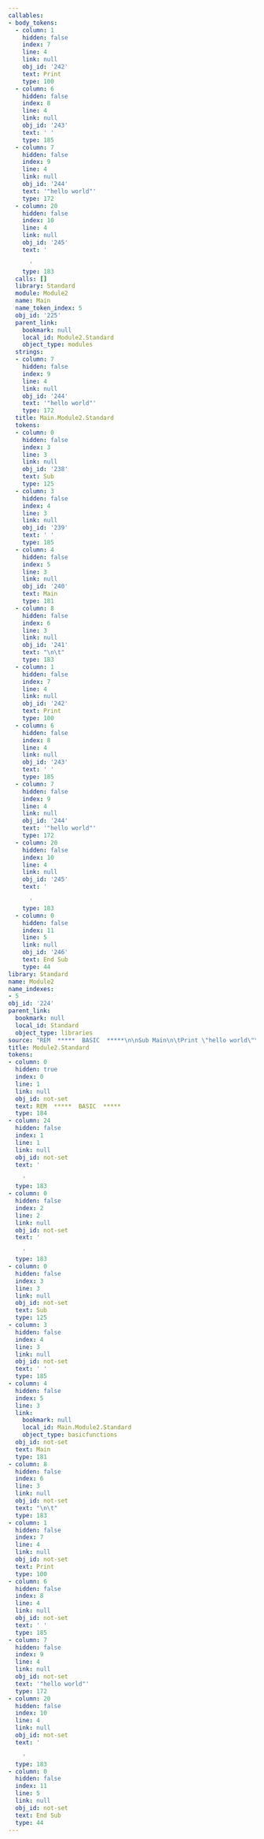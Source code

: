```yaml
---
callables:
- body_tokens:
  - column: 1
    hidden: false
    index: 7
    line: 4
    link: null
    obj_id: '242'
    text: Print
    type: 100
  - column: 6
    hidden: false
    index: 8
    line: 4
    link: null
    obj_id: '243'
    text: ' '
    type: 185
  - column: 7
    hidden: false
    index: 9
    line: 4
    link: null
    obj_id: '244'
    text: '"hello world"'
    type: 172
  - column: 20
    hidden: false
    index: 10
    line: 4
    link: null
    obj_id: '245'
    text: '

      '
    type: 183
  calls: []
  library: Standard
  module: Module2
  name: Main
  name_token_index: 5
  obj_id: '225'
  parent_link:
    bookmark: null
    local_id: Module2.Standard
    object_type: modules
  strings:
  - column: 7
    hidden: false
    index: 9
    line: 4
    link: null
    obj_id: '244'
    text: '"hello world"'
    type: 172
  title: Main.Module2.Standard
  tokens:
  - column: 0
    hidden: false
    index: 3
    line: 3
    link: null
    obj_id: '238'
    text: Sub
    type: 125
  - column: 3
    hidden: false
    index: 4
    line: 3
    link: null
    obj_id: '239'
    text: ' '
    type: 185
  - column: 4
    hidden: false
    index: 5
    line: 3
    link: null
    obj_id: '240'
    text: Main
    type: 181
  - column: 8
    hidden: false
    index: 6
    line: 3
    link: null
    obj_id: '241'
    text: "\n\t"
    type: 183
  - column: 1
    hidden: false
    index: 7
    line: 4
    link: null
    obj_id: '242'
    text: Print
    type: 100
  - column: 6
    hidden: false
    index: 8
    line: 4
    link: null
    obj_id: '243'
    text: ' '
    type: 185
  - column: 7
    hidden: false
    index: 9
    line: 4
    link: null
    obj_id: '244'
    text: '"hello world"'
    type: 172
  - column: 20
    hidden: false
    index: 10
    line: 4
    link: null
    obj_id: '245'
    text: '

      '
    type: 183
  - column: 0
    hidden: false
    index: 11
    line: 5
    link: null
    obj_id: '246'
    text: End Sub
    type: 44
library: Standard
name: Module2
name_indexes:
- 5
obj_id: '224'
parent_link:
  bookmark: null
  local_id: Standard
  object_type: libraries
source: "REM  *****  BASIC  *****\n\nSub Main\n\tPrint \"hello world\"\nEnd Sub"
title: Module2.Standard
tokens:
- column: 0
  hidden: true
  index: 0
  line: 1
  link: null
  obj_id: not-set
  text: REM  *****  BASIC  *****
  type: 184
- column: 24
  hidden: false
  index: 1
  line: 1
  link: null
  obj_id: not-set
  text: '

    '
  type: 183
- column: 0
  hidden: false
  index: 2
  line: 2
  link: null
  obj_id: not-set
  text: '

    '
  type: 183
- column: 0
  hidden: false
  index: 3
  line: 3
  link: null
  obj_id: not-set
  text: Sub
  type: 125
- column: 3
  hidden: false
  index: 4
  line: 3
  link: null
  obj_id: not-set
  text: ' '
  type: 185
- column: 4
  hidden: false
  index: 5
  line: 3
  link:
    bookmark: null
    local_id: Main.Module2.Standard
    object_type: basicfunctions
  obj_id: not-set
  text: Main
  type: 181
- column: 8
  hidden: false
  index: 6
  line: 3
  link: null
  obj_id: not-set
  text: "\n\t"
  type: 183
- column: 1
  hidden: false
  index: 7
  line: 4
  link: null
  obj_id: not-set
  text: Print
  type: 100
- column: 6
  hidden: false
  index: 8
  line: 4
  link: null
  obj_id: not-set
  text: ' '
  type: 185
- column: 7
  hidden: false
  index: 9
  line: 4
  link: null
  obj_id: not-set
  text: '"hello world"'
  type: 172
- column: 20
  hidden: false
  index: 10
  line: 4
  link: null
  obj_id: not-set
  text: '

    '
  type: 183
- column: 0
  hidden: false
  index: 11
  line: 5
  link: null
  obj_id: not-set
  text: End Sub
  type: 44
---
```

